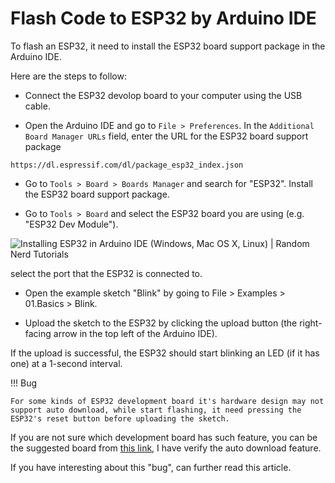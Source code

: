 # Flash Code to ESP32 by Arduino IDE

To flash an ESP32, it need to install the ESP32 board support package in the Arduino IDE.

Here are the steps to follow:

- Connect the ESP32 devolop board to your computer using the USB cable.

- Open the Arduino IDE and go to `File > Preferences`. In the `Additional Board Manager URLs` field, enter the URL for the ESP32 board support package

```
https://dl.espressif.com/dl/package_esp32_index.json
```

- Go to `Tools > Board > Boards Manager` and search for "ESP32". Install the ESP32 board support package.

- Go to `Tools > Board` and select the ESP32 board you are using (e.g. "ESP32 Dev Module").

![Installing ESP32 in Arduino IDE (Windows, Mac OS X, Linux) | Random Nerd  Tutorials](https://i0.wp.com/randomnerdtutorials.com/wp-content/uploads/2016/12/windows-select-board.png?resize=614%2C520&quality=100&strip=all&ssl=1)

select the port that the ESP32 is connected to.

- Open the example sketch "Blink" by going to File > Examples > 01.Basics > Blink.

- Upload the sketch to the ESP32 by clicking the upload button (the right-facing arrow in the top left of the Arduino IDE).

If the upload is successful, the ESP32 should start blinking an LED (if it has one) at a 1-second interval.

!!! Bug

    For some kinds of ESP32 development board it's hardware design may not support auto download, while start flashing, it need pressing the ESP32's reset button before uploading the sketch.

If you are not sure which development board has such feature, you can be the suggested board from [this link](https://), I have verify the auto download feature.

If you have interesting about this "bug", can further read this article.